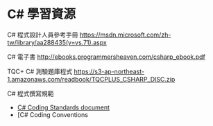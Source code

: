 # C# 學習資源

C# 程式設計人員參考手冊
https://msdn.microsoft.com/zh-tw/library/aa288435(v=vs.71).aspx

C# 電子書
http://ebooks.programmersheaven.com/csharp_ebook.pdf

TQC+ C# 測驗題庫程式
https://s3-ap-northeast-1.amazonaws.com/readbook/TQCPLUS_CSHARP_DISC.zip

C# 程式撰寫規範

* [C# Coding Standards document](http://weblogs.asp.net/lhunt/CSharp-Coding-Standards-document)
* [C# Coding Conventions